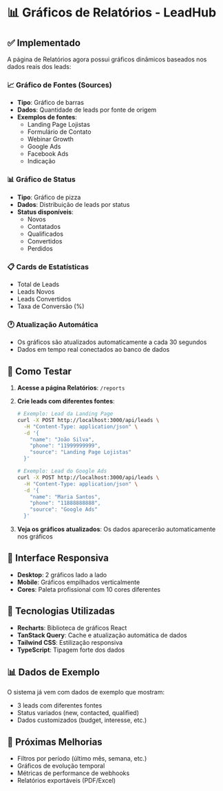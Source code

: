 # 📊 Gráficos de Relatórios - LeadHub

## ✅ Implementado

A página de Relatórios agora possui gráficos dinâmicos baseados nos dados reais dos leads:

### 📈 Gráfico de Fontes (Sources)

- **Tipo**: Gráfico de barras
- **Dados**: Quantidade de leads por fonte de origem
- **Exemplos de fontes**:
  - Landing Page Lojistas
  - Formulário de Contato
  - Webinar Growth
  - Google Ads
  - Facebook Ads
  - Indicação

### 📊 Gráfico de Status

- **Tipo**: Gráfico de pizza
- **Dados**: Distribuição de leads por status
- **Status disponíveis**:
  - Novos
  - Contatados
  - Qualificados
  - Convertidos
  - Perdidos

### 📋 Cards de Estatísticas

- Total de Leads
- Leads Novos
- Leads Convertidos
- Taxa de Conversão (%)

### 🕐 Atualização Automática

- Os gráficos são atualizados automaticamente a cada 30 segundos
- Dados em tempo real conectados ao banco de dados

## 🎯 Como Testar

1. **Acesse a página Relatórios**: `/reports`
2. **Crie leads com diferentes fontes**:

   ```bash
   # Exemplo: Lead da Landing Page
   curl -X POST http://localhost:3000/api/leads \
     -H "Content-Type: application/json" \
     -d '{
       "name": "João Silva",
       "phone": "11999999999",
       "source": "Landing Page Lojistas"
     }'

   # Exemplo: Lead do Google Ads
   curl -X POST http://localhost:3000/api/leads \
     -H "Content-Type: application/json" \
     -d '{
       "name": "Maria Santos",
       "phone": "11888888888",
       "source": "Google Ads"
     }'
   ```

3. **Veja os gráficos atualizados**: Os dados aparecerão automaticamente nos gráficos

## 📱 Interface Responsiva

- **Desktop**: 2 gráficos lado a lado
- **Mobile**: Gráficos empilhados verticalmente
- **Cores**: Paleta profissional com 10 cores diferentes

## 🔧 Tecnologias Utilizadas

- **Recharts**: Biblioteca de gráficos React
- **TanStack Query**: Cache e atualização automática de dados
- **Tailwind CSS**: Estilização responsiva
- **TypeScript**: Tipagem forte dos dados

## 📊 Dados de Exemplo

O sistema já vem com dados de exemplo que mostram:

- 3 leads com diferentes fontes
- Status variados (new, contacted, qualified)
- Dados customizados (budget, interesse, etc.)

## 🚀 Próximas Melhorias

- Filtros por período (último mês, semana, etc.)
- Gráficos de evolução temporal
- Métricas de performance de webhooks
- Relatórios exportáveis (PDF/Excel)
